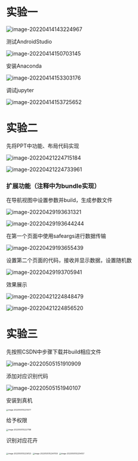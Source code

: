 # 实验一

![image-20220414143224967](README.assets/image-20220414143224967.png)

测试AndroidStudio

![image-20220414150703145](README.assets/image-20220414150703145.png)

安装Anaconda

![image-20220414153303176](README.assets/image-20220414153303176.png)

调试jupyter

![image-20220414153725652](README.assets/image-20220414153725652.png)

# 实验二

先将PPT中功能、布局代码实现

![image-20220421224715184](README.assets/image-20220421224715184.png)

![image-20220421224733961](README.assets/image-20220421224733961.png)

### 扩展功能（注释中为bundle实现）

在导航视图中设置参数并build，生成参数文件

![image-20220429193631321](README.assets/image-20220429193631321.png)

![image-20220429193644244](README.assets/image-20220429193644244.png)

在第一个页面中使用safeargs进行数据传输

![image-20220429193655439](README.assets/image-20220429193655439.png)

设置第二个页面的代码，接收并显示数据，设置随机数

![image-20220429193705941](README.assets/image-20220429193705941.png)

效果展示

![image-20220421224848479](README.assets/image-20220421224848479.png)

![image-20220421224856520](README.assets/image-20220421224856520.png)

# 实验三

先按照CSDN中步骤下载并build相应文件

![image-20220505151910909](README.assets/image-20220505151910909.png)

添加对应识别代码

![image-20220505151940107](README.assets/image-20220505151940107.png)

安装到真机

<img src="README.assets/image-20220505152213577.png" alt="image-20220505152213577" style="zoom: 33%;" />

给予权限

<img src="README.assets/image-20220505152227198.png" alt="image-20220505152227198" style="zoom:33%;" />

识别对应花卉

<img src="README.assets/image-20220505152238123.png" alt="image-20220505152238123" style="zoom:33%;" />

<img src="README.assets/image-20220505152247059.png" alt="image-20220505152247059" style="zoom:33%;" />

<img src="README.assets/image-20220505152254557.png" alt="image-20220505152254557" style="zoom:33%;" />
